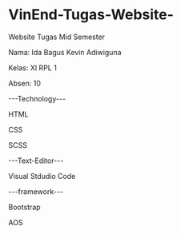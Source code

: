 # VinEnd-Tugas-Website-

Website Tugas Mid Semester


Nama: Ida Bagus Kevin Adiwiguna

Kelas: XI RPL 1

Absen: 10


---Technology---

HTML

CSS

SCSS


---Text-Editor---

Visual Stdudio Code


---framework---

Bootstrap

AOS
